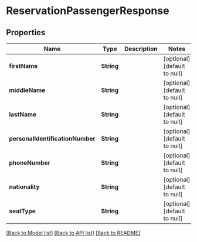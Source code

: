 # ReservationPassengerResponse

## Properties

| Name                             | Type       | Description | Notes                        |
| -------------------------------- | ---------- | ----------- | ---------------------------- |
| **firstName**                    | **String** |             | [optional] [default to null] |
| **middleName**                   | **String** |             | [optional] [default to null] |
| **lastName**                     | **String** |             | [optional] [default to null] |
| **personalIdentificationNumber** | **String** |             | [optional] [default to null] |
| **phoneNumber**                  | **String** |             | [optional] [default to null] |
| **nationality**                  | **String** |             | [optional] [default to null] |
| **seatType**                     | **String** |             | [optional] [default to null] |

[[Back to Model list]](../README.md#documentation-for-models) [[Back to API list]](../README.md#documentation-for-api-endpoints) [[Back to README]](../README.md)

